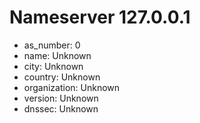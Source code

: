 # Nameserver 127.0.0.1

* as_number: 0
* name: Unknown
* city: Unknown
* country: Unknown
* organization: Unknown
* version: Unknown
* dnssec: Unknown
